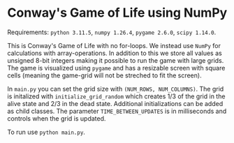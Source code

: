 # Conway's Game of Life using NumPy

Requirements: 
    `python 3.11.5`,
    `numpy 1.26.4`,
    `pygame 2.6.0`,
    `scipy 1.14.0`.

This is Conway's Game of Life with no for-loops. We instead use `NumPy` for calculations with array-operations. In addition to this we store all values as unsigned 8-bit integers making it possible to run the game with large grids. The game is visualized using `pygame` and has a resizable screen with square cells (meaning the game-grid will not be streched to fit the screen).

In `main.py` you can set the grid size with `(NUM_ROWS, NUM_COLUMNS)`. The grid is initalized with `initialize_grid_random` which creates 1/3 of the grid in the alive state and 2/3 in the dead state. Additional initializations can be added as child classes. The parameter `TIME_BETWEEN_UPDATES` is in milliseconds and controls when the grid is updated.

To run use `python main.py`.
